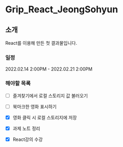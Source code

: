 # Grip_React_JeongSohyun

## 소개
React를 이용해 만든 첫 결과물입니다.

### 일정
2022.02.14 2:00PM - 2022.02.21 2:00PM

### 해야할 목록
- [ ] 즐겨찾기에서 로컬 스토리지 값 불러오기
- [ ] 북마크한 영화 표시하기
- [x] 영화 클릭 시 로컬 스토리지에 저장
- [x] 과제 노트 정리
- [x] React강의 수강

